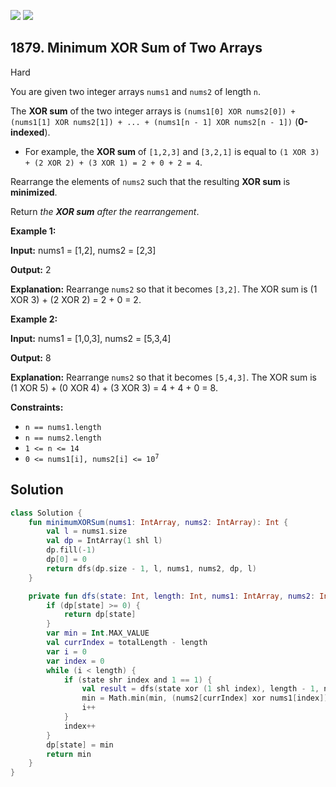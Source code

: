 [![](https://img.shields.io/github/stars/javadev/LeetCode-in-Kotlin?label=Stars&style=flat-square)](https://github.com/javadev/LeetCode-in-Kotlin)
[![](https://img.shields.io/github/forks/javadev/LeetCode-in-Kotlin?label=Fork%20me%20on%20GitHub%20&style=flat-square)](https://github.com/javadev/LeetCode-in-Kotlin/fork)

## 1879\. Minimum XOR Sum of Two Arrays

Hard

You are given two integer arrays `nums1` and `nums2` of length `n`.

The **XOR sum** of the two integer arrays is `(nums1[0] XOR nums2[0]) + (nums1[1] XOR nums2[1]) + ... + (nums1[n - 1] XOR nums2[n - 1])` (**0-indexed**).

*   For example, the **XOR sum** of `[1,2,3]` and `[3,2,1]` is equal to `(1 XOR 3) + (2 XOR 2) + (3 XOR 1) = 2 + 0 + 2 = 4`.

Rearrange the elements of `nums2` such that the resulting **XOR sum** is **minimized**.

Return _the **XOR sum** after the rearrangement_.

**Example 1:**

**Input:** nums1 = [1,2], nums2 = [2,3]

**Output:** 2

**Explanation:** Rearrange `nums2` so that it becomes `[3,2]`. The XOR sum is (1 XOR 3) + (2 XOR 2) = 2 + 0 = 2.

**Example 2:**

**Input:** nums1 = [1,0,3], nums2 = [5,3,4]

**Output:** 8

**Explanation:** Rearrange `nums2` so that it becomes `[5,4,3]`. The XOR sum is (1 XOR 5) + (0 XOR 4) + (3 XOR 3) = 4 + 4 + 0 = 8.

**Constraints:**

*   `n == nums1.length`
*   `n == nums2.length`
*   `1 <= n <= 14`
*   <code>0 <= nums1[i], nums2[i] <= 10<sup>7</sup></code>

## Solution

```kotlin
class Solution {
    fun minimumXORSum(nums1: IntArray, nums2: IntArray): Int {
        val l = nums1.size
        val dp = IntArray(1 shl l)
        dp.fill(-1)
        dp[0] = 0
        return dfs(dp.size - 1, l, nums1, nums2, dp, l)
    }

    private fun dfs(state: Int, length: Int, nums1: IntArray, nums2: IntArray, dp: IntArray, totalLength: Int): Int {
        if (dp[state] >= 0) {
            return dp[state]
        }
        var min = Int.MAX_VALUE
        val currIndex = totalLength - length
        var i = 0
        var index = 0
        while (i < length) {
            if (state shr index and 1 == 1) {
                val result = dfs(state xor (1 shl index), length - 1, nums1, nums2, dp, totalLength)
                min = Math.min(min, (nums2[currIndex] xor nums1[index]) + result)
                i++
            }
            index++
        }
        dp[state] = min
        return min
    }
}
```